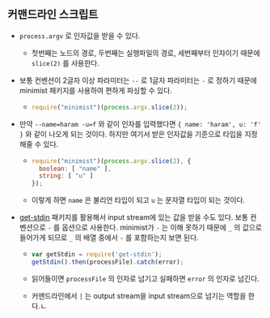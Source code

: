 ## 커맨드라인 스크립트

* `process.argv` 로 인자값을 받을 수 있다.

  * 첫번째는 노드의 경로, 두번째는 실행파일의 경로, 세번째부터 인자이기 때문에 `slice(2)` 를 사용한다.

* 보통 컨벤션이 2글자 이상 파라미터는 `--` 로 1글자 파라미터는 `-` 로 정하기 때문에 minimist 패키지를 사용하여 편하게 파싱할 수 있다.

  * ```javascript
    require("minimist")(process.argv.slice(2));
    ```

* 만약 `--name=haram -u=f` 와 같이 인자를 입력했다면 `{ name: 'haram', u: 'f' }` 와 같이 나오게 되는 것이다. 하지만 여기서 받은 인자값을 기준으로 타입을 지정해줄 수 있다.

  * ```javascript
    require("minimist")(process.argv.slice(2), {
      boolean: [ "name" ],
      string: [ "u" ]
    });
    ```

  * 이렇게 하면 `name` 은 불리언 타입이 되고 `u` 는 문자열 타입이 되는 것이다.

* [get-stdin](https://github.com/sindresorhus/get-stdin) 패키지를 활용해서 input stream에 있는 값을 받을 수도 있다. 보통 컨벤션으로 `-` 를 옵션으로 사용한다. minimist가 `-` 는 이해 못하기 때문에 `_` 의 값으로 들어가게 되므로 `_` 의 배열 중에서 `-` 를 포함하는지 보면 된다.

  * ```javascript
    var getStdin = require('get-stdin');
    getStdin().then(processFile).catch(error);
    ```

  * 읽어들이면 `processFile` 의 인자로 넘기고 실패하면 `error` 의 인자로 넘긴다.

  * 커맨드라인에서 `|` 는 output stream을 input stream으로 넘기는 역할을 한다.ㄴ

